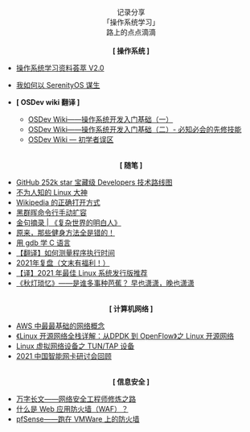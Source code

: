 <center>记录分享<br> 「操作系统学习」<br> 路上的点点滴滴</center>

<br>

<center><strong> [ 操作系统 ] </strong></center>

- [ 操作系统学习资料荟萃 V2.0 ](os/os-res_v2.0.md)
- [ 我如何以 SerenityOS 谋生 ](os/How-I-make-a-living-working-on-SerenityOS.md)


- **[ OSDev wiki 翻译 ]**
    * [OSDev Wiki——操作系统开发入门基础（一）](osdev/OSDevWiki-BasicInformation-Introduction.md)
    * [OSDev Wiki——操作系统开发入门基础（二）- 必知必会的先修技能](osdev/OSDevWiki-Required_Knowledge.md)
    * [OSDev Wiki — 初学者误区](osdev/OSDevWiki-BeginnerMistakes.md)


<br>

<center><strong> [ 随笔 ] </strong></center>

- [ GitHub 252k star 宝藏级 Developers 技术路线图 ](talking/GitHub_252k_star_Developers_roadmap.md)
- [ 不为人知的 Linux 大神 ](talking/20_facts_about_Linus_Torvalds.md)
- [ Wikipedia 的正确打开方式 ](talking/open_WikiPedia_in_correct_way.md)
- [ 黑群晖命令行手动扩容  ](talking/expand_black-synology_capacity_with_manual_command.md)
- [金句摘录 | 《复杂世界的明白人》](talking/SmartPeople_in_the_ComplexWorld.md)
- [原来，那些健身方法全是错的！](talking/what_we_know_about_exercise_is_wrong.md)
- [ 用 gdb 学 C 语言 ](talking/Learning-C-with-gdb.md)
- [【翻译】如何测量程序执行时间](talking/How2MeasureExecutionTimeof-a-Program.md)
- [2021年复盘（文末有福利！）](talking/2021-retrospective.md)
- [【译】2021 年最佳 Linux 系统发行版推荐](talking/2021_best-linux-distro.md)
- [《秋灯琐忆》——是谁多事种芭蕉？ 早也潇潇，晚也潇潇 ](talking/Memories_under_the_Autumn_lantern.md)


<br>

<center><strong> [ 计算机网络 ] </strong></center>

- [ AWS 中最最基础的网络概念 ](translate/net/basic_aws_network_concepts.md)
- [《Linux 开源网络全栈详解：从DPDK 到 OpenFlow》之 Linux 开源网络](translate/net/linux_opensource_network.md)
- [ Linux 虚拟网络设备之 TUN/TAP 设备 ](translate/net/linux_tun_tap.md)
- [2021 中国智能网卡研讨会回顾](translate/net/2021_SmartNIC_Conference.md)



<br>
<center><strong> [ 信息安全 ] </strong></center>


- [ 万字长文——网络安全工程师修炼之路 ](translate/cybersecurity/cybersecurity_career.md)
- [ 什么是 Web 应用防火墙（WAF）？ ](translate/cybersecurity/what_is_waf.md)
- [ pfSense——跑在 VMWare 上的防火墙 ](translate/cybersecurity/pfSense_firewall_on_VM.md)
